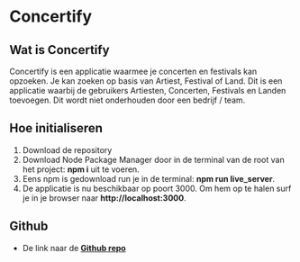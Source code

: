 # Concertify

## Wat is Concertify

Concertify is een applicatie waarmee je concerten en festivals kan opzoeken. Je kan zoeken op basis van Artiest, Festival of Land.
Dit is een applicatie waarbij de gebruikers Artiesten, Concerten, Festivals en Landen toevoegen. Dit wordt niet onderhouden door een bedrijf / team.

## Hoe initialiseren

1. Download de repository
2. Download Node Package Manager door in de terminal van de root van het project: **npm i** uit te voeren.
3. Eens npm is gedownload run je in de terminal: **npm run live_server**.
4. De applicatie is nu beschikbaar op poort 3000. Om hem op te halen surf je in je browser naar **http://localhost:3000**.


## Github
- De link naar de **[Github repo](https://github.com/tom-claes/BW-Node)**